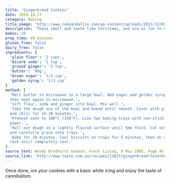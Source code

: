 ```yaml
---
title: 'Gingerbread Cookies'
date: 2014-10-27
category: Baking
title_image: 'http://www.cakeandallie.com/wp-content/uploads/2011/12/DSC_0127.jpg'
description: 'These smell and taste like Christmas, and are as fun to make as they are to eat'
makes: 20
prep_time: 40 minutes
gluten_free: false
dairy_free: false
ingredients: {
  'plain flour': '2 cups',
  'bicarb soda': '1 tsp',
  'ground ginger': '2 tsp',
  'butter': '90g',
  'brown sugar': '1/2 cup',
  'golden syrup': '1/3 cup'
}
method: [
  'Melt butter in microwave in a large bowl. Add sugar and golden syrup, mix,
  then heat again in microwave.',
  'Sift flour, soda and ginger into bowl. Mix well.',
  'Take the dough out of the bowl and knead until smooth. Cover with plastic
  and chill for 15-30 minutes.',
  'Preheat oven to 180°C (350°F). Line two baking trays with non-stick baking
  paper.',
  'Roll out dough on a lightly floured surface until 5mm thick. Cut out shapes
  and carefully place onto trays.',
  'Bake for 10 minutes. Cool biscuits on trays for 5 minutes, then on a wire
  rack until completely cool.'
]
source_text: Wendy Brodhurst &ndash; Fresh Living, 9 May 2005, Page 45
source_link: 'http://www.taste.com.au/recipes/13627/gingerbread+love+hearts'
---
```

Once done, ice your cookies with a basic white icing and enjoy the taste of
cannibalism.
